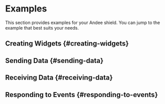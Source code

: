 # Examples

This section provides examples for your Andee shield. You can jump to the example that best suits your needs.

## Creating Widgets {#creating-widgets}

## Sending Data {#sending-data}


## Receiving Data {#receiving-data}

## Responding to Events {#responding-to-events}
